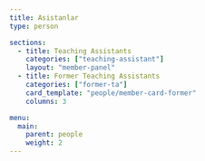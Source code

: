 ```yaml
---
title: Asistanlar
type: person

sections:
  - title: Teaching Assistants
    categories: ["teaching-assistant"]
    layout: "member-panel"
  - title: Former Teaching Assistants
    categories: ["former-ta"]
    card_template: "people/member-card-former"
    columns: 3

menu:
  main:
    parent: people
    weight: 2
---
```

